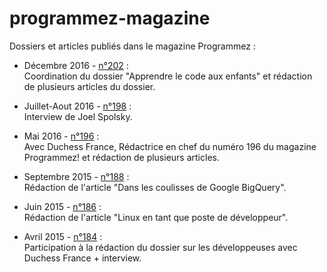 # programmez-magazine
Dossiers et articles publiés dans le magazine Programmez :

* Décembre 2016 - [n°202](http://www.programmez.com/magazine/programmez-202-pdf) :<br/>
Coordination du dossier "Apprendre le code aux enfants" et rédaction de plusieurs articles du dossier.

* Juillet-Aout 2016 - [n°198](//www.programmez.com/magazine/programmez-198-pdf) :<br/>
Interview de Joel Spolsky.

* Mai 2016  - [n°196](http://www.programmez.com/magazine/programmez-196-pdf) :<br/>
Avec Duchess France, Rédactrice en chef du numéro 196 du magazine Programmez! et rédaction de plusieurs articles.

* Septembre 2015 - [n°188](http://www.programmez.com/magazine/programmez-188-pdf) :<br/>
Rédaction de l'article "Dans les coulisses de Google BigQuery".

* Juin 2015 - [n°186](http://www.programmez.com/magazine/programmez-186-pdf) :<br/>
Rédaction de l'article "Linux en tant que poste de développeur".

* Avril 2015 - [n°184](http://www.programmez.com/magazine/programmez-184-pdf) :<br/>
Participation à la rédaction du dossier sur les développeuses avec Duchess France + interview.

